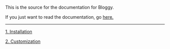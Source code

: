 This is the source for the documentation for Bloggy.

If you just want to read the documentation, go [here.](https://bloggy.moth.monster)

***

[1. Installation](/blog/installation)

[2. Customization](/blog/customization)